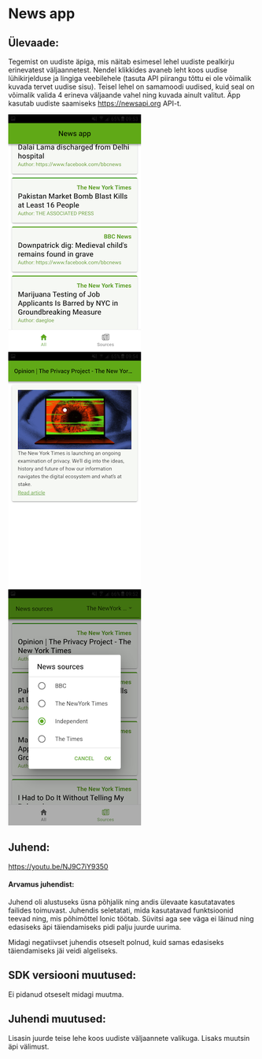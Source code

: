 # News app

## Ülevaade:
Tegemist on uudiste äpiga, mis näitab esimesel lehel uudiste pealkirju erinevatest väljaannetest. Nendel klikkides avaneb leht koos uudise lühikirjelduse ja lingiga veebilehele (tasuta API piirangu tõttu ei ole võimalik kuvada tervet uudise sisu). Teisel lehel on samamoodi uudised, kuid seal on võimalik valida 4 erineva väljaande vahel ning kuvada ainult valitut. 
Äpp kasutab uudiste saamiseks https://newsapi.org API-t.

![Pealeht](screenshots/main.png)
![Uudis](screenshots/news-single.png)
![Valik](screenshots/choose.png)


## Juhend:
https://youtu.be/NJ9C7iY9350 

#### Arvamus juhendist:
Juhend oli alustuseks üsna põhjalik ning andis ülevaate kasutatavates failides toimuvast. Juhendis seletatati, mida kasutatavad funktsioonid teevad ning, mis põhimõttel Ionic töötab. Süvitsi aga see väga ei läinud ning edasiseks äpi täiendamiseks pidi palju juurde uurima.

Midagi negatiivset juhendis otseselt polnud, kuid samas edasiseks täiendamiseks jäi veidi algeliseks.  

## SDK versiooni muutused:
Ei pidanud otseselt midagi muutma.

## Juhendi muutused:
Lisasin juurde teise lehe koos uudiste väljaannete valikuga.
Lisaks muutsin äpi välimust.

